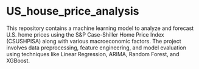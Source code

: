 # US_house_price_analysis
This repository contains a machine learning model to analyze and forecast U.S. home prices using the S&amp;P Case-Shiller Home Price Index (CSUSHPISA) along with various macroeconomic factors. The project involves data preprocessing, feature engineering, and model evaluation using techniques like Linear Regression, ARIMA, Random Forest, and XGBoost.
